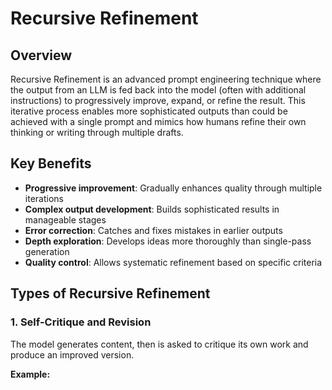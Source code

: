 # Recursive Refinement

## Overview

Recursive Refinement is an advanced prompt engineering technique where the output from an LLM is fed back into the model (often with additional instructions) to progressively improve, expand, or refine the result. This iterative process enables more sophisticated outputs than could be achieved with a single prompt and mimics how humans refine their own thinking or writing through multiple drafts.

## Key Benefits

- **Progressive improvement**: Gradually enhances quality through multiple iterations
- **Complex output development**: Builds sophisticated results in manageable stages
- **Error correction**: Catches and fixes mistakes in earlier outputs
- **Depth exploration**: Develops ideas more thoroughly than single-pass generation
- **Quality control**: Allows systematic refinement based on specific criteria

## Types of Recursive Refinement

### 1. Self-Critique and Revision

The model generates content, then is asked to critique its own work and produce an improved version.

**Example:**
